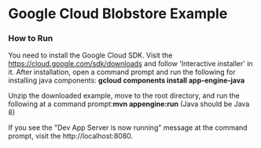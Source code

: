 # Google Cloud Blobstore Example

### How to Run

You need to install the Google Cloud SDK.
Visit the https://cloud.google.com/sdk/downloads and follow 'Interactive installer' in it.
After installation, open a command prompt and run the following for installing java components: **gcloud components install app-engine-java**

Unzip the downloaded example, move to the root directory, and run the following at a command prompt:**mvn appengine:run**
(Java should be Java 8)

If you see the "Dev App Server is now running" message at the command prompt, visit the http://localhost:8080.

